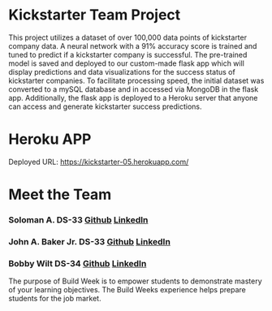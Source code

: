 # Kickstarter Team Project

This project utilizes a dataset of over 100,000 data points of kickstarter company data.  A neural network with a 91% accuracy score is trained and tuned to predict if a kickstarter company is successful.  The pre-trained model is saved and deployed to our custom-made flask app which will display predictions and data visualizations for the success status of kickstarter companies.  To facilitate processing speed, the initial dataset was converted to a mySQL database and in accessed via MongoDB in the flask app.  Additionally, the flask app is deployed to a Heroku server that anyone can access and generate kickstarter success predictions.

# Heroku APP

Deployed URL: https://kickstarter-05.herokuapp.com/

# Meet the Team

### Soloman A. DS-33 [Github](https://github.com/Solomansjib) [LinkedIn](https://www.linkedin.com/in/soloman-a/)

### John A. Baker Jr. DS-33 [Github](https://github.com/BakerJr1904) [LinkedIn](https://www.linkedin.com/in/john-a-baker-jr/)

### Bobby Wilt DS-34 [Github](https://github.com/BobbyWilt) [LinkedIn](https://www.linkedin.com/in/bobbywilt/)

The purpose of Build Week is to empower students to demonstrate mastery of your learning objectives. The Build Weeks experience helps prepare students for the job market.
